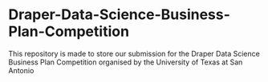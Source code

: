 # Draper-Data-Science-Business-Plan-Competition
This repository is made to store our submission for the Draper Data Science Business Plan Competition organised by the University of Texas at San Antonio
